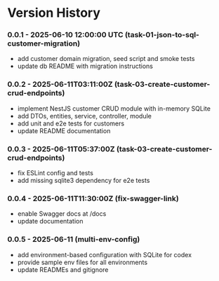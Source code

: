 # Version History

### 0.0.1 - 2025-06-10 12:00:00 UTC (task-01-json-to-sql-customer-migration)
- add customer domain migration, seed script and smoke tests
- update db README with migration instructions

### 0.0.2 - 2025-06-11T03:11:00Z (task-03-create-customer-crud-endpoints)
- implement NestJS customer CRUD module with in-memory SQLite
- add DTOs, entities, service, controller, module
- add unit and e2e tests for customers
- update README documentation
### 0.0.3 - 2025-06-11T05:37:00Z (task-03-create-customer-crud-endpoints)
- fix ESLint config and tests
- add missing sqlite3 dependency for e2e tests

### 0.0.4 - 2025-06-11T11:30:00Z (fix-swagger-link)
- enable Swagger docs at /docs
- update documentation

### 0.0.5 - 2025-06-11 (multi-env-config)
- add environment-based configuration with SQLite for codex
- provide sample env files for all environments
- update READMEs and gitignore
